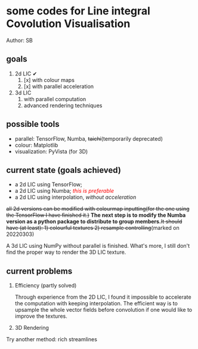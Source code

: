 # some codes for Line integral Covolution Visualisation

Author: SB

## goals

1. 2d LIC &#10004;
   1. [x] with colour maps
   2. [x] with parallel acceleration
2. 3d LIC
   1. with parallel computation
   2. advanced rendering techniques

## possible tools

* parallel: TensorFlow, Numba, ~~taichi~~(temporarily deprecated)
* colour: Matplotlib
* visualization: PyVista (for 3D)

## current state (goals achieved)

* a 2d LIC using TensorFlow;
* a 2d LIC using Numba; *<font color=red>this is preferable</font>*
* a 2d LIC using interpolation, *without acceleration*

~~all 2d versions can be modified with colourmap inputting(for the one using the TensorFlow I have finished it.)~~ **The next step is to modify the Numba version as a python package to distribute to group members.**~~It should have (at least): 1) colourful textures 2) resample controlling~~(marked on 20220303)

A 3d LIC using NumPy without parallel is finished. What's more, I still don't find the proper way to render the 3D LIC texture.

## current problems

1. Efficiency (partly solved)

   Through experience from the 2D LIC, I found it impossible to accelerate the computation with keeping interpolation. The efficient way is to upsample the whole vector fields before convolution if one would like to improve the textures.

2. 3D Rendering

Try another method: rich streamlines
